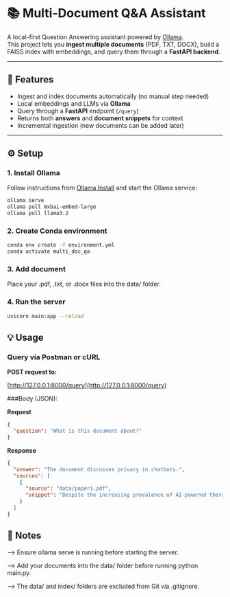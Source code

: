 # 📚 Multi-Document Q&A Assistant

A local-first Question Answering assistant powered by [Ollama](https://ollama.com).  
This project lets you **ingest multiple documents** (PDF, TXT, DOCX), build a FAISS index with embeddings, and query them through a **FastAPI backend**.

---

## 🚀 Features
- Ingest and index documents automatically (no manual step needed)
- Local embeddings and LLMs via **Ollama**
- Query through a **FastAPI** endpoint (`/query`)
- Returns both **answers** and **document snippets** for context
- Incremental ingestion (new documents can be added later)

---

## ⚙️ Setup

### 1. Install Ollama
Follow instructions from [Ollama Install](https://ollama.com/download) and start the Ollama service:
```bash
ollama serve
ollama pull mxbai-embed-large
ollama pull llama3.2
```

### 2. Create Conda environment
```bash
conda env create -f environment.yml
conda activate multi_doc_qa
```

### 3. Add document
Place your .pdf, .txt, or .docx files into the data/ folder.

### 4. Run the server
```bash
uvicorn main:app --reload
```

## 💡 Usage

### Query via Postman or cURL

**POST request to:** 

[http://127.0.0.1:8000/query](http://127.0.0.1:8000/query)

###Body (JSON):

**Request**
```json
{
  "question": "What is this document about?"
}
```

**Response**
```json
{
  "answer": "The document discusses privacy in chatbots.",
  "sources": [
    {
      "source": "data/paper1.pdf",
      "snippet": "Despite the increasing prevalence of AI-powered therapy chatbots..."
    }
  ]
}
```

## 📝 Notes
--> Ensure ollama serve is running before starting the server.

--> Add your documents into the data/ folder before running python main.py.

--> The data/ and index/ folders are excluded from Git via .gitignore.
